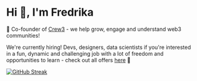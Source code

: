 <h1>Hi 👋, I'm Fredrika</h1>

🚀 Co-founder of [Crew3](https://crew3.xyz/) - we help grow, engage and understand web3 communities!

We're currently hiring! Devs, designers, data scientists if you're interested in a fun, dynamic and challenging job with a lot of freedom and opportunities to learn - check out all offers [here](https://crew3.crew.work/jobs) 🌈


[![GitHub Streak](https://github-readme-streak-stats.herokuapp.com/?user=fredrikalindh&theme=highcontrast&hide_border=true)](https://git.io/streak-stats)
